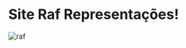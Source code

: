 # Site Raf Representações!

![raf](https://user-images.githubusercontent.com/74219459/222388391-b4353dfa-3e20-48e8-b170-6772e420c189.jpg)

